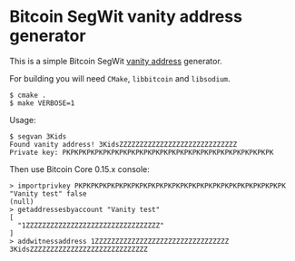 Bitcoin SegWit vanity address generator
=======================================

This is a simple Bitcoin SegWit [vanity address](https://github.com/bitcoinbook/bitcoinbook/blob/develop/ch04.asciidoc#vanity-addresses) generator.

For building you will need `CMake`, `libbitcoin` and `libsodium`.
```
$ cmake .
$ make VERBOSE=1
```

Usage:
```
$ segvan 3Kids
Found vanity address! 3KidsZZZZZZZZZZZZZZZZZZZZZZZZZZZZZ
Private key: PKPKPKPKPKPKPKPKPKPKPKPKPKPKPKPKPKPKPKPKPKPKPKPKPKPK
```

Then use Bitcoin Core 0.15.x console:
```
> importprivkey PKPKPKPKPKPKPKPKPKPKPKPKPKPKPKPKPKPKPKPKPKPKPKPKPKPK "Vanity test" false
(null)
> getaddressesbyaccount "Vanity test"
[
  "1ZZZZZZZZZZZZZZZZZZZZZZZZZZZZZZZZZ"
]
> addwitnessaddress 1ZZZZZZZZZZZZZZZZZZZZZZZZZZZZZZZZZ
3KidsZZZZZZZZZZZZZZZZZZZZZZZZZZZZZ
```


